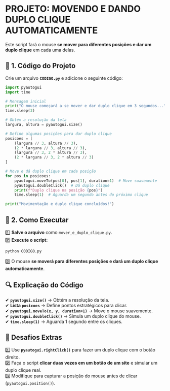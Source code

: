 # PROJETO: MOVENDO E DANDO DUPLO CLIQUE AUTOMATICAMENTE
Este script fará o mouse **se mover para diferentes posições e dar um duplo clique** em cada uma delas.  

## **📄 1. Código do Projeto**  
Crie um arquivo **`CODIGO.py`** e adicione o seguinte código:  

```python
import pyautogui
import time

# Mensagem inicial
print("O mouse começará a se mover e dar duplo clique em 3 segundos...")
time.sleep(3)

# Obtém a resolução da tela
largura, altura = pyautogui.size()

# Define algumas posições para dar duplo clique
posicoes = [
    (largura // 3, altura // 3),
    (2 * largura // 3, altura // 3),
    (largura // 3, 2 * altura // 3),
    (2 * largura // 3, 2 * altura // 3)
]

# Move e dá duplo clique em cada posição
for pos in posicoes:
    pyautogui.moveTo(pos[0], pos[1], duration=1)  # Move suavemente
    pyautogui.doubleClick()  # Dá duplo clique
    print(f"Duplo clique na posição {pos}")
    time.sleep(1)  # Aguarda um segundo antes do próximo clique

print("Movimentação e duplo clique concluídos!")
```

## **🚀 2. Como Executar**  
1️⃣ **Salve o arquivo** como `mover_e_duplo_clique.py`.  
2️⃣ **Execute o script:**  
   ```bash
   python CODIGO.py
   ```  
3️⃣ O mouse **se moverá para diferentes posições e dará um duplo clique automaticamente**.  

## **🔍 Explicação do Código**  
✔ **`pyautogui.size()`** → Obtém a resolução da tela.  
✔ **Lista `posicoes`** → Define pontos estratégicos para clicar.  
✔ **`pyautogui.moveTo(x, y, duration=1)`** → Move o mouse suavemente.  
✔ **`pyautogui.doubleClick()`** → Simula um duplo clique do mouse.  
✔ **`time.sleep(1)`** → Aguarda 1 segundo entre os cliques.  

## **🎯 Desafios Extras**  
1️⃣ Use **`pyautogui.rightClick()`** para fazer um duplo clique com o botão direito.  
2️⃣ Faça o script **clicar duas vezes em um botão de um site** e simular um duplo clique real.  
3️⃣ Modifique para capturar a posição do mouse antes de clicar (`pyautogui.position()`).  
